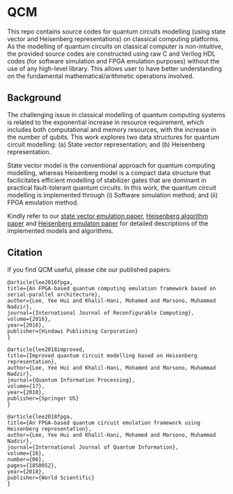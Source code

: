 # QCM
This repo contains source codes for quantum circuits modelling (using state vector and Heisenberg representations) on classical computing platforms. As the modelling of quantum circuits on classical computer is non-intuitive, the provided source codes are constructed using raw C and Verilog HDL codes (for software simulation and FPGA emulation purposes) without the use of any high-level library. This allows user to have better understanding on the fundamental mathematical/arithmetic operations involved.

## Background
The challenging issue in classical modelling of quantum computing systems is related to the exponential increase in resource requirement, which includes both computational and memory resources, with the increase in the number of qubits. This work explores two data structures for quantum circuit modelling: (a) State vector representation; and (b) Heisenberg representation. 

State vector model is the conventional approach for quantum computing modelling, whereas Heisenberg model is a compact data structure that facilicitates efficient modelling of stabilizer gates that are dominant in practical fault-tolerant quantum circuits. In this work, the quantum circuit modelling is implemented through (i) Software simulation method; and (ii) FPGA emulation method.

Kindly refer to our <a href="https://www.hindawi.com/journals/ijrc/2016/5718124/" target="_blank">state vector emulation paper</a>, <a href="https://protect-au.mimecast.com/s/4mDiCQnzP0tlkyWWuM8Dza?domain=em.rdcu.be" target="_blank">Heisenberg algorithm paper</a> and <a href="http://dx.doi.org/10.1142/S0219749918500521" target="_blank">Heisenberg emulaton paper</a> for detailed descriptions of the implemented models and algorithms.

## Citation 
If you find QCM useful, please cite our published papers:

    @article{lee2016fpga,
    title={An FPGA-based quantum computing emulation framework based on serial-parallel architecture},
    author={Lee, Yee Hui and Khalil-Hani, Mohamed and Marsono, Muhammad Nadzir},
    journal={International Journal of Reconfigurable Computing},
    volume={2016},
    year={2016},
    publisher={Hindawi Publishing Corporation}
    }

    @article{lee2018improved,
    title={Improved quantum circuit modelling based on Heisenberg representation},
    author={Lee, Yee Hui and Khalil-Hani, Mohamed and Marsono, Muhammad Nadzir},
    journal={Quantum Information Processing},
    volume={17},
    year={2018},
    publisher={Springer US}
    }
    
    @article{lee2018fpga,
    title={An FPGA-based quantum circuit emulation framework using Heisenberg representation},
    author={Lee, Yee Hui and Khalil-Hani, Mohamed and Marsono, Muhammad Nadzir},
    journal={International Journal of Quantum Information},
    volume={16},
    number={06},
    pages={1850052},
    year={2018},
    publisher={World Scientific}
    }
